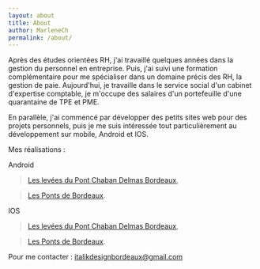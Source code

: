 ```yaml
---
layout: about
title: About
author: MarleneCh
permalink: /about/
---
```


Après des études orientées RH, j'ai travaillé quelques années dans la gestion du personnel en entreprise.
Puis, j'ai suivi une formation complémentaire pour me spécialiser dans un domaine précis des RH, <span class="highlight-span">la gestion de paie</span>.
Aujourd'hui, je travaille dans le service social d'un cabinet d'expertise comptable, je m'occupe des salaires d'un portefeuille d'une quarantaine de TPE et PME.

En parallèle, j'ai commencé par développer des petits sites web pour des projets personnels, puis je me suis intéressée tout particulièrement au développement sur mobile, <span class="highlight-span">Android et IOS</span>.



Mes réalisations :

<span class="highlight-span">Android</span>

> <a href="https://play.google.com/store/apps/details?id=com.italikdesign.pont.chaban&hl=fr">Les levées du Pont Chaban Delmas Bordeaux</a>,

> <a href="https://play.google.com/store/apps/details?id=com.italikdesign.ponts.bordeaux&hl=fr">Les Ponts de Bordeaux</a>.

<span class="highlight-span">IOS</span>

> <a href="https://itunes.apple.com/fr/app/le-pont-chaban-delmas-bordeaux/id663031214?mt=8">Les levées du Pont Chaban Delmas Bordeaux</a>,

> <a href="https://itunes.apple.com/fr/app/les-ponts-de-bordeaux/id1219781460?mt=8">Les Ponts de Bordeaux</a>.

Pour me contacter : <a href="mailto:italikdesignbordeaux@gmail.com"> italikdesignbordeaux@gmail.com</a>


